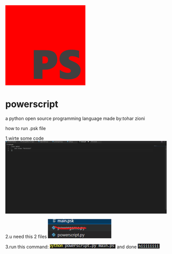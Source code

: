 <img src="ps.png"/>

# powerscript

a python open source programming language made by:tohar zioni

how to run .psk file

1.wirte some code
<img src="img/1.png"/>


2.u need this 2 files
<img src="img/2.png"/>

3.run this command:
<img src="img/3.png"/>
and done
<img src="img/4.png"/>

